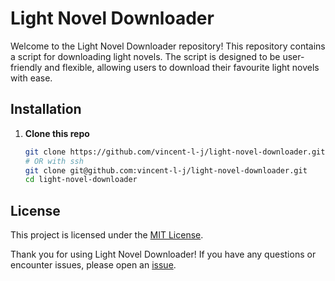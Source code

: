 # Light Novel Downloader

Welcome to the Light Novel Downloader repository!
This repository contains a script for downloading light novels.
The script is designed to be user-friendly and flexible,
allowing users to download their favourite light novels with ease.

## Installation

1. **Clone this repo**

   ```bash
   git clone https://github.com/vincent-l-j/light-novel-downloader.git
   # OR with ssh
   git clone git@github.com:vincent-l-j/light-novel-downloader.git
   cd light-novel-downloader
   ```

## License

This project is licensed under the [MIT License](LICENSE.md).

Thank you for using Light Novel Downloader!
If you have any questions or encounter issues, please open an
[issue](https://github.com/vincent-l-j/project-template/issues).
